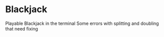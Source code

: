 # Blackjack
Playable Blackjack in the terminal
Some errors with splitting and doubling that need fixing
